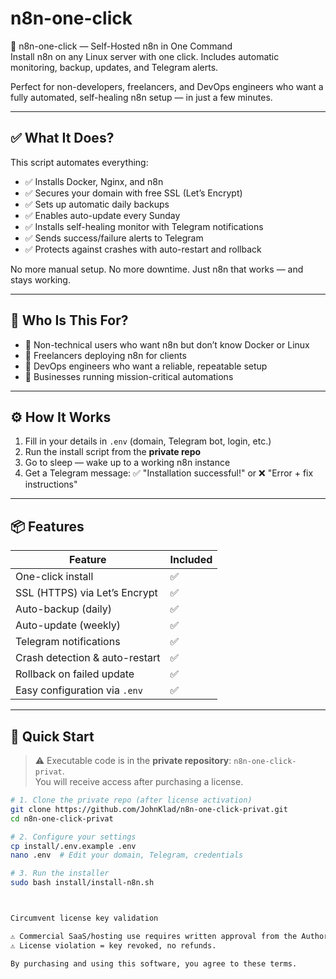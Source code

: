 # n8n-one-click
🚀 n8n-one-click — Self-Hosted n8n in One Command  
Install n8n on any Linux server with one click. Includes automatic monitoring, backup, updates, and Telegram alerts.

Perfect for non-developers, freelancers, and DevOps engineers who want a fully automated, self-healing n8n setup — in just a few minutes.

---

## ✅ What It Does?
This script automates everything:

- ✅ Installs Docker, Nginx, and n8n  
- ✅ Secures your domain with free SSL (Let’s Encrypt)  
- ✅ Sets up automatic daily backups  
- ✅ Enables auto-update every Sunday  
- ✅ Installs self-healing monitor with Telegram notifications  
- ✅ Sends success/failure alerts to Telegram  
- ✅ Protects against crashes with auto-restart and rollback  

No more manual setup. No more downtime. Just n8n that works — and stays working.

---

## 🎯 Who Is This For?
- 🔹 Non-technical users who want n8n but don’t know Docker or Linux  
- 🔹 Freelancers deploying n8n for clients  
- 🔹 DevOps engineers who want a reliable, repeatable setup  
- 🔹 Businesses running mission-critical automations  

---

## ⚙️ How It Works
1. Fill in your details in `.env` (domain, Telegram bot, login, etc.)  
2. Run the install script from the **private repo**  
3. Go to sleep — wake up to a working n8n instance  
4. Get a Telegram message: ✅ "Installation successful!" or ❌ "Error + fix instructions"  

---

## 📦 Features
| Feature | Included |
|---------|----------|
| One-click install | ✅ |
| SSL (HTTPS) via Let’s Encrypt | ✅ |
| Auto-backup (daily) | ✅ |
| Auto-update (weekly) | ✅ |
| Telegram notifications | ✅ |
| Crash detection & auto-restart | ✅ |
| Rollback on failed update | ✅ |
| Easy configuration via `.env` | ✅ |

---

## 🚀 Quick Start
> ⚠️ Executable code is in the **private repository**: `n8n-one-click-privat`.  
> You will receive access after purchasing a license.

```bash
# 1. Clone the private repo (after license activation)
git clone https://github.com/JohnKlad/n8n-one-click-privat.git
cd n8n-one-click-privat

# 2. Configure your settings
cp install/.env.example .env
nano .env  # Edit your domain, Telegram, credentials

# 3. Run the installer
sudo bash install/install-n8n.sh



Circumvent license key validation

⚠️ Commercial SaaS/hosting use requires written approval from the Author.
⚠️ License violation = key revoked, no refunds.

By purchasing and using this software, you agree to these terms.
